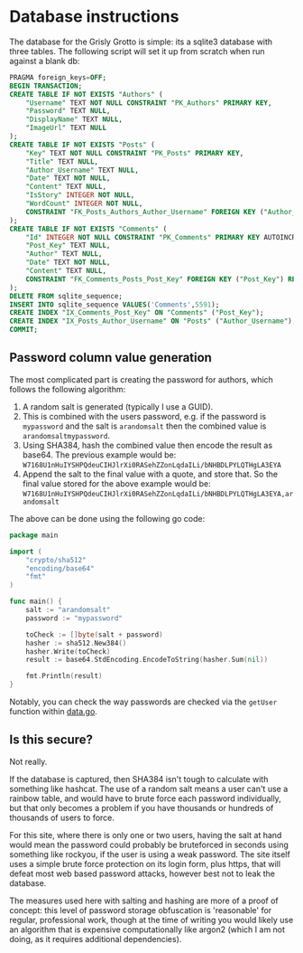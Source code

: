 # Database instructions

The database for the Grisly Grotto is simple: its a sqlite3 database with three tables. The following script will set it up from scratch when run against a blank db:

```sql
PRAGMA foreign_keys=OFF;
BEGIN TRANSACTION;
CREATE TABLE IF NOT EXISTS "Authors" (
    "Username" TEXT NOT NULL CONSTRAINT "PK_Authors" PRIMARY KEY,
    "Password" TEXT NULL,
    "DisplayName" TEXT NULL,
    "ImageUrl" TEXT NULL
);
CREATE TABLE IF NOT EXISTS "Posts" (
    "Key" TEXT NOT NULL CONSTRAINT "PK_Posts" PRIMARY KEY,
    "Title" TEXT NULL,
    "Author_Username" TEXT NULL,
    "Date" TEXT NOT NULL,
    "Content" TEXT NULL,
    "IsStory" INTEGER NOT NULL,
    "WordCount" INTEGER NOT NULL,
    CONSTRAINT "FK_Posts_Authors_Author_Username" FOREIGN KEY ("Author_Username") REFERENCES "Authors" ("Username") ON DELETE RESTRICT
);
CREATE TABLE IF NOT EXISTS "Comments" (
    "Id" INTEGER NOT NULL CONSTRAINT "PK_Comments" PRIMARY KEY AUTOINCREMENT,
    "Post_Key" TEXT NULL,
    "Author" TEXT NULL,
    "Date" TEXT NOT NULL,
    "Content" TEXT NULL,
    CONSTRAINT "FK_Comments_Posts_Post_Key" FOREIGN KEY ("Post_Key") REFERENCES "Posts" ("Key") ON DELETE RESTRICT
);
DELETE FROM sqlite_sequence;
INSERT INTO sqlite_sequence VALUES('Comments',5591);
CREATE INDEX "IX_Comments_Post_Key" ON "Comments" ("Post_Key");
CREATE INDEX "IX_Posts_Author_Username" ON "Posts" ("Author_Username");
COMMIT;
```

## Password column value generation

The most complicated part is creating the password for authors, which follows the following algorithm:

1. A random salt is generated (typically I use a GUID).
2. This is combined with the users password, e.g. if the password is `mypassword` and the salt is `arandomsalt` then the combined value is `arandomsaltmypassword`.
3. Using SHA384, hash the combined value then encode the result as base64. The previous example would be: `W7168U1nHuIYSHPQdeuCIHJlrXi0RASehZZonLqdaILi/bNHBDLPYLQTHgLA3EYA`
4. Append the salt to the final value with a quote, and store that. So the final value stored for the above example would be: `W7168U1nHuIYSHPQdeuCIHJlrXi0RASehZZonLqdaILi/bNHBDLPYLQTHgLA3EYA,arandomsalt`

The above can be done using the following go code:

```go
package main

import (
	"crypto/sha512"
	"encoding/base64"
	"fmt"
)

func main() {
	salt := "arandomsalt"
	password := "mypassword"

	toCheck := []byte(salt + password)
	hasher := sha512.New384()
	hasher.Write(toCheck)
	result := base64.StdEncoding.EncodeToString(hasher.Sum(nil))

	fmt.Println(result)
}
```

Notably, you can check the way passwords are checked via the `getUser` function within [data.go](./src/data.go).

## Is this secure?

Not really. 

If the database is captured, then SHA384 isn't tough to calculate with something like hashcat. The use of a random salt means a user can't use a rainbow table, and would have to brute force each password individually, but that only becomes a problem if you have thousands or hundreds of thousands of users to force. 

For this site, where there is only one or two users, having the salt at hand would mean the password could probably be bruteforced in seconds using something like rockyou, if the user is using a weak password. The site itself uses a simple brute force protection on its login form, plus https, that will defeat most web based password attacks, however best not to leak the database. 

The measures used here with salting and hashing are more of a proof of concept: this level of password storage obfuscation is 'reasonable' for regular, professional work, though at the time of writing you would likely use an algorithm that is expensive computationally like argon2 (which I am not doing, as it requires additional dependencies).